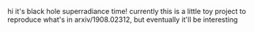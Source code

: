 hi it's black hole superradiance time! currently this is a little toy project to reproduce what's in arxiv/1908.02312, but eventually it'll be interesting